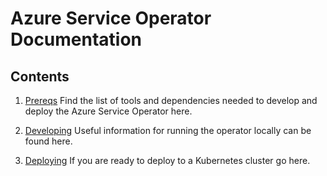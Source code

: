 # Azure Service Operator Documentation

## Contents

1. [Prereqs](prereqs.md)
    Find the list of tools and dependencies needed to develop and deploy the Azure Service Operator here.

2. [Developing](development.md)
    Useful information for running the operator locally can be found here.

3. [Deploying](deploy.md)
    If you are ready to deploy to a Kubernetes cluster go here.
